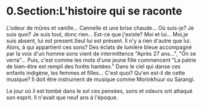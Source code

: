 # 0.Section:L'histoire qui se raconte

L'odeur de mûres et vanille... Cannelle et une brise chaude... Où suis-je? Je suis quoi? Je suis tout, donc rien...
Est-ce que j'existe? Moi et lui... Moi,je suis absent, lui est present.Seul lui est présent. İl n'y a rien d'autre que lui. Alors, à qui appartient ces sons? Des éclats de lumière bleue accompagné par la voix d'un homme sons vient de intermittence "Après 27 ans...", "On se verra"... Puis, c'est comme les mots d'une jeune fille commencent "La patrie de bien-être est rempli des forêts hantées." Dans le ciel qui danse ces enfants indigène, les femmes et filles... C'est quoi? Qu'en est-il de cette musique? İl doit être instrument de musique comme Morinkhuur ou Sarangi.

Le jour où il est tombé dans le sol ces pensées, sons et odeurs ont attaqué son esprit. Il n'avait que neuf ans à l'époque.

 
